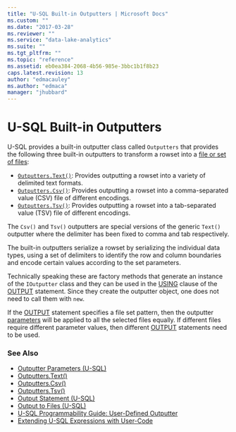 ```yaml
---
title: "U-SQL Built-in Outputters | Microsoft Docs"
ms.custom: ""
ms.date: "2017-03-28"
ms.reviewer: ""
ms.service: "data-lake-analytics"
ms.suite: ""
ms.tgt_pltfrm: ""
ms.topic: "reference"
ms.assetid: eb0ea384-2068-4b56-985e-3bbc1b1f8b23
caps.latest.revision: 13
author: "edmacauley"
ms.author: "edmaca"
manager: "jhubbard"
---
```

# U-SQL Built-in Outputters
U-SQL provides a built-in outputter class called `Outputters` that provides the following three built-in outputters to transform a rowset into a [file or set of files](output-to-files-u-sql.md):    
-   [`Outputters.Text()`](outputters-text.md): Provides outputting a rowset into a variety of delimited text formats.    
-   [`Outputters.Csv()`](outputters-csv.md): Provides outputting a rowset into a comma-separated value (CSV) file of different encodings.   
-   [`Outputters.Tsv()`](outputters-tsv.md): Provides outputting a rowset into a tab-separated value (TSV) file of different encodings.  
  
The `Csv()` and `Tsv()` outputters are special versions of the generic `Text()` outputter where the delimiter has been fixed to comma and tab respectively.  
  
The built-in outputters serialize a rowset by serializing the individual data types, using a set of delimiters to identify the row and column boundaries and encode certain values according to the set parameters.  
  
Technically speaking these are factory methods that generate an instance of the `IOutputter` class and they can be used in the [USING](output-statement-u-sql.md#us_cla) clause of the [OUTPUT](output-statement-u-sql.md) statement. Since they create the outputter object, one does not need to call them with `new`.  
 
If the [OUTPUT](output-statement-u-sql.md) statement specifies a file set pattern, then the outputter [parameters](outputter-parameters-u-sql.md) will be applied to all the selected files equally. If different files require different parameter values, then different [OUTPUT](output-statement-u-sql.md)  statements need to be used.   
  
### See Also 
* [Outputter Parameters (U-SQL)](outputter-parameters-u-sql.md)
* [Outputters.Text()](outputters-text.md) 
* [Outputters.Csv()](outputters-csv.md) 
* [Outputters.Tsv()](outputters-tsv.md)  
* [Output Statement (U-SQL)](output-statement-u-sql.md)
* [Output to Files (U-SQL)](output-to-files-u-sql.md)
* [U-SQL Programmability Guide: User-Defined Outputter](https://docs.microsoft.com/azure/data-lake-analytics/data-lake-analytics-u-sql-programmability-guide#user-defined-outputter)
* [Extending U-SQL Expressions with User-Code](extending-u-sql-expressions-with-user-code.md)  

